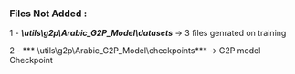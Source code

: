 ### Files Not Added :

1 - ***\utils\g2p\Arabic_G2P_Model\datasets*** -> 3 files genrated on training

2 - *** \utils\g2p\Arabic_G2P_Model\checkpoints***  -> G2P model Checkpoint
